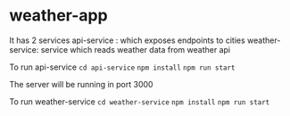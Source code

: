 # weather-app

It has 2 services
  api-service : which exposes endpoints to cities 
  weather-service: service which reads weather data from weather api
  
  
  To run api-service
   `cd api-service`
   `npm install`
   `npm run start`
   
   The server will be running in port 3000
   
   To run weather-service
   `cd weather-service`
   `npm install`
   `npm run start`
